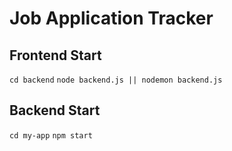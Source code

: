 # Job Application Tracker

## Frontend Start
`cd backend`
`node backend.js || nodemon backend.js`
## Backend Start 
`cd my-app`
`npm start`